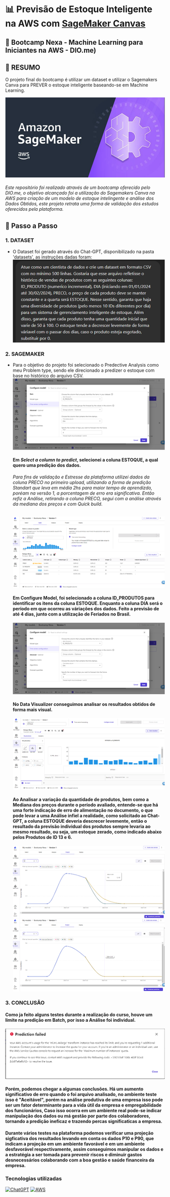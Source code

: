 # 📊 Previsão de Estoque Inteligente na AWS com [SageMaker Canvas](https://aws.amazon.com/pt/sagemaker/canvas/)

## 🎯 Bootcamp Nexa - Machine Learning para Iniciantes na AWS - DIO.me)

## 📰 RESUMO

O projeto final do bootcamp é utilizar um dataset e utilizar o Sagemakers Canva para  PREVER o estoque inteligente baseando-se em Machine Learning.

![image](https://github.com/britoleonardo/lab-aws-sagemaker-canvas-estoque/blob/master/Imagem%203.png)

###### Este repositório foi realizado através de um bootcamp oferecido pelo DIO.me, o objetivo alcançado foi a utilização do Sagemakers Canva na AWS para criação de um modelo de estoque intelingente e análise dos Dados Obtidos, este projeto retrata uma forma de validação dos estudos oferecidos pela plataforma. 

## 🚀 Passo a Passo

### 1. DATASET

-   O Dataset foi gerado através do Chat-GPT, disponibilizado na pasta 'datasets', as instruções dadas foram:
    ![image](https://github.com/britoleonardo/lab-aws-sagemaker-canvas-estoque/blob/master/Dataset.png)

### 2. SAGEMAKER

-   Para o objetivo do projeto foi selecionado o Predective Analysis como meu Problem type, sendo ele direcionado a predizer o estoque com base no histórico do arquivo CSV.
    ![image](https://github.com/britoleonardo/lab-aws-sagemaker-canvas-estoque/blob/master/Imagem%204.png)
    
    #### Em _Select a column to predict_, selecionei a coluna ESTOQUE, a qual quero uma predição dos dados.
    
    ###### Para fins de validação e Estresse da plataforma utilizei dados da coluna PRECO no primeiro upload, utilizando a forma de predição Standart que leva em média 2hs para maior tempo de aprendizdo, poréam na versão 1, a porcentagem de erro era significativa. Então refiz a Análise, retirando a coluna PRECO, segui com a análise através da mediana dos preços e com Quick build.

    ![image](https://github.com/britoleonardo/lab-aws-sagemaker-canvas-estoque/blob/master/Imagem%205.png)

    #### Em Configure Model, foi selecionado a coluna ID_PRODUTOS para identificar os itens da coluna ESTOQUE. Enquanto a coluna DIA será o período em que ocorreu as váriações dos dados. Feito a previsão de até 4 dias, junto com a utilização de Feriados no Brasil.
    ![image](https://github.com/britoleonardo/lab-aws-sagemaker-canvas-estoque/blob/master/Imagem%204.png)

    #### No Data Visualizer conseguimos analisar os resultados obtidos de forma mais visual.
    ![image](https://github.com/britoleonardo/lab-aws-sagemaker-canvas-estoque/blob/master/Imagem%208.png)

    #### Ao Analisar a variação da quantidade de produtos, bem como a Mediana dos preços durante o período avaliado, entende-se que há uma forte indicação de erro de alimentação no documento, o que pode levar a uma Análise infiel a realidade, como solicitado ao Chat-GPT, a coluna ESTOQUE deveria descrecer levemente, então o resultado da previsão individual dos produtos sempre levaria ao mesmo resultado, ou seja, um estoque zerado, como indicado abaixo pelos Produtos de ID 13 e 6.

    ![image](https://github.com/britoleonardo/lab-aws-sagemaker-canvas-estoque/blob/master/Imagem%207%20estoque%20item%2013.png)
    ![image](https://github.com/britoleonardo/lab-aws-sagemaker-canvas-estoque/blob/master/Imagem%207%20estoque%20item%209.png)
    
    
### 3. CONCLUSÃO

   #### Como ja feito alguns testes durante a realização do curso, houve um limite na predição em Batch, por isso a Análise foi individual.
  ![image](https://github.com/britoleonardo/lab-aws-sagemaker-canvas-estoque/blob/master/imagem%202.png)

  #### Porém, podemos chegar a algumas conclusões. Há um aumento significativo de erro quando o foi arquivo analisado, no ambiente teste isso é "Aceitável", porém na análise produtiva de uma empresa isso pode ser um fator determinante para a vida útil da empresa e empregabilidade dos funcionários, Caso isso ocorra em um ambiente real pode-se indicar manipulação dos dados ou má gestão por parte dos colaboradores, tornando a predição ineficaz e trazendo percas significaticas a empresa.

  #### Durante vários testes na plataforma podemos verificar uma projeção sigficativa dos resultados levando em conta os dados P10 e P90, que indicam a projeção em um ambiente favorável e em um ambiente desfavorável respectivamente, assim  conseguimos manipular os dados e a estratégia a ser tomada para prevenir riscos e diminuir gastos desnecessários colaborando com a boa gestão e saúde financeira da empresa.


### Tecnologias utilizadas

[![ChatGPT](https://img.shields.io/badge/ChatGPT-74aa9c?style=for-the-badge&logo=openai&logoColor=white)](https://chat.openai.com/)
[![AWS](https://img.shields.io/badge/Amazon_AWS-FF9900?style=for-the-badge&logo=amazonaws&logoColor=white)](https://aws.amazon.com/pt/free/?)
